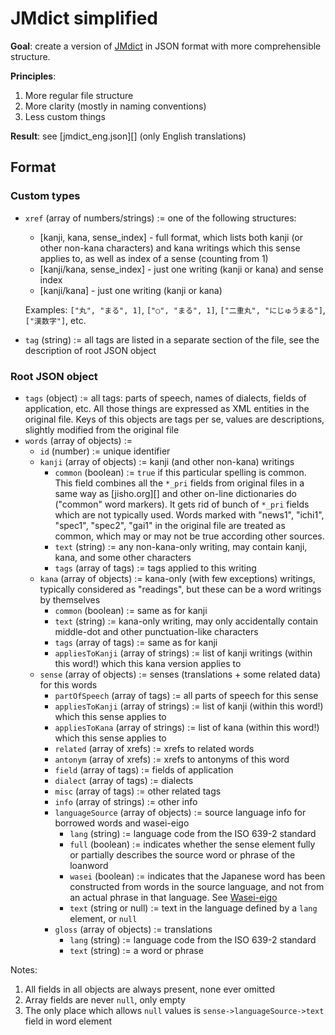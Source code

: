 # JMdict simplified

**Goal**: create a version of [JMdict](http://www.edrdg.org/jmdict/j_jmdict.html) in JSON format with more comprehensible structure.

**Principles**:

1. More regular file structure
2. More clarity (mostly in naming conventions)
3. Less custom things

**Result**: see [jmdict_eng.json][] (only English translations)

## Format

### Custom types

- `xref` (array of numbers/strings) := one of the following structures:

    - [kanji, kana, sense_index] - full format, which lists both kanji (or other non-kana characters) and kana writings which this sense applies to, as well as index of a sense (counting from 1)
    - [kanji/kana, sense_index] - just one writing (kanji or kana) and sense index
    - [kanji/kana] - just one writing (kanji or kana)

    Examples: `["丸", "まる", 1]`, `["○", "まる", 1]`, `["二重丸", "にじゅうまる"]`, `["漢数字"]`, etc.

- `tag` (string) := all tags are listed in a separate section of the file, see the description of root JSON object

### Root JSON object

- `tags` (object) := all tags: parts of speech, names of dialects, fields of application, etc. All those things are expressed as XML entities in the original file. Keys of this objects are tags per se, values are descriptions, slightly modified from the original file
- `words` (array of objects) :=
    - `id` (number) := unique identifier
    - `kanji` (array of objects) := kanji (and other non-kana) writings
        - `common` (boolean) := `true` if this particular spelling is common. This field combines all the `*_pri` fields from original files in a same way as [jisho.org][] and other on-line dictionaries do ("common" word markers). It gets rid of bunch of `*_pri` fields which are not typically used. Words marked with "news1", "ichi1", "spec1", "spec2", "gai1" in the original file are treated as common, which may or may not be true according other sources.
        - `text` (string) := any non-kana-only writing, may contain kanji, kana, and some other characters
        - `tags` (array of tags) := tags applied to this writing
    - `kana` (array of objects) := kana-only (with few exceptions) writings, typically considered as "readings", but these can be a word writings by themselves
        - `common` (boolean) := same as for kanji
        - `text` (string) := kana-only writing, may only accidentally contain middle-dot and other punctuation-like characters
        - `tags` (array of tags) := same as for kanji
        - `appliesToKanji` (array of strings) := list of kanji writings (within this word!) which this kana version applies to
    - `sense` (array of objects) := senses (translations + some related data) for this words
        - `partOfSpeech` (array of tags) := all parts of speech for this sense
        - `appliesToKanji` (array of strings) := list of kanji (within this word!) which this sense applies to
        - `appliesToKana` (array of strings) := list of kana (within this word!) which this sense applies to
        - `related` (array of xrefs) := xrefs to related words
        - `antonym` (array of xrefs) := xrefs to antonyms of this word
        - `field` (array of tags) := fields of application
        - `dialect` (array of tags) := dialects
        - `misc` (array of tags) := other related tags
        - `info` (array of strings) := other info
        - `languageSource` (array of objects) := source language info for borrowed words and wasei-eigo
            - `lang` (string) := language code from the ISO 639-2 standard
            - `full` (boolean) := indicates whether the sense element fully or partially describes the source word or phrase of the loanword
            - `wasei` (boolean) := indicates that the Japanese word has been constructed from words in the source language, and not from an actual phrase in that language. See [Wasei-eigo](https://en.wikipedia.org/wiki/Wasei-eigo)
            - `text` (string or null) := text in the language defined by a `lang` element, or `null`
        - `gloss` (array of objects) := translations
            - `lang` (string) := language code from the ISO 639-2 standard
            - `text` (string) := a word or phrase

Notes:

1. All fields in all objects are always present, none ever omitted
2. Array fields are never `null`, only empty
3. The only place which allows `null` values is `sense->languageSource->text` field in word element
